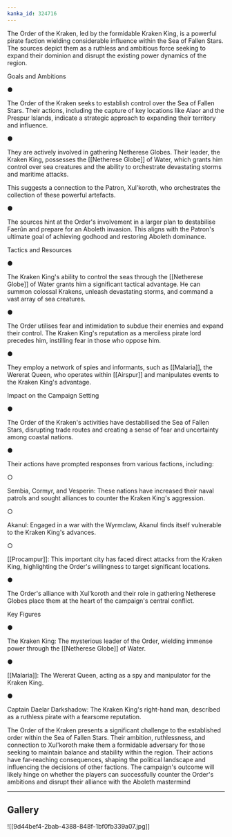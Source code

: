 ```yaml
---
kanka_id: 324716
---
```


The Order of the Kraken, led by the formidable Kraken King, is a powerful pirate faction wielding considerable influence within the Sea of Fallen Stars. The sources depict them as a ruthless and ambitious force seeking to expand their dominion and disrupt the existing power dynamics of the region.

Goals and Ambitions

●

The Order of the Kraken seeks to establish control over the Sea of Fallen Stars. Their actions, including the capture of key locations like Alaor and the Prespur Islands, indicate a strategic approach to expanding their territory and influence.

●

They are actively involved in gathering Netherese Globes. Their leader, the Kraken King, possesses the [[Netherese Globe]] of Water, which grants him control over sea creatures and the ability to orchestrate devastating storms and maritime attacks.

This suggests a connection to the Patron, Xul'koroth, who orchestrates the collection of these powerful artefacts.

●

The sources hint at the Order's involvement in a larger plan to destabilise Faerûn and prepare for an Aboleth invasion. This aligns with the Patron's ultimate goal of achieving godhood and restoring Aboleth dominance.

Tactics and Resources

●

The Kraken King's ability to control the seas through the [[Netherese Globe]] of Water grants him a significant tactical advantage. He can summon colossal Krakens, unleash devastating storms, and command a vast array of sea creatures.

●

The Order utilises fear and intimidation to subdue their enemies and expand their control. The Kraken King's reputation as a merciless pirate lord precedes him, instilling fear in those who oppose him.

●

They employ a network of spies and informants, such as [[Malaria]], the Wererat Queen, who operates within [[Airspur]] and manipulates events to the Kraken King's advantage.

Impact on the Campaign Setting

●

The Order of the Kraken's activities have destabilised the Sea of Fallen Stars, disrupting trade routes and creating a sense of fear and uncertainty among coastal nations.

●

Their actions have prompted responses from various factions, including:

○

Sembia, Cormyr, and Vesperin: These nations have increased their naval patrols and sought alliances to counter the Kraken King's aggression.

○

Akanul: Engaged in a war with the Wyrmclaw, Akanul finds itself vulnerable to the Kraken King's advances.

○

[[Procampur]]: This important city has faced direct attacks from the Kraken King, highlighting the Order's willingness to target significant locations.

●

The Order's alliance with Xul'koroth and their role in gathering Netherese Globes place them at the heart of the campaign's central conflict.

Key Figures

●

The Kraken King: The mysterious leader of the Order, wielding immense power through the [[Netherese Globe]] of Water.

●

[[Malaria]]: The Wererat Queen, acting as a spy and manipulator for the Kraken King.

●

Captain Daelar Darkshadow: The Kraken King's right-hand man, described as a ruthless pirate with a fearsome reputation.

The Order of the Kraken presents a significant challenge to the established order within the Sea of Fallen Stars. Their ambition, ruthlessness, and connection to Xul'koroth make them a formidable adversary for those seeking to maintain balance and stability within the region. Their actions have far-reaching consequences, shaping the political landscape and influencing the decisions of other factions. The campaign's outcome will likely hinge on whether the players can successfully counter the Order's ambitions and disrupt their alliance with the Aboleth mastermind

***
## Gallery
![[9d44bef4-2bab-4388-848f-1bf0fb339a07.jpg]]